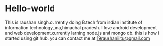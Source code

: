 # Hello-world
This is raushan singh.currently doing B.tech from indian institute of information technology,una,himachal pradesh.
I love android development and web development.currently larning node.js and mongo db.
this is how i started using git hub.
you can contact me at 19raushaniiitu@gmail.com
